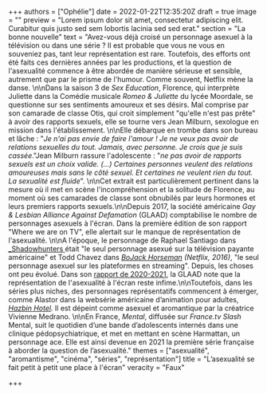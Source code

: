 +++
authors = ["Ophélie"]
date = 2022-01-22T12:35:20Z
draft = true
image = ""
preview = "Lorem ipsum dolor sit amet, consectetur adipiscing elit. Curabitur quis justo sed sem lobortis lacinia sed sed erat."
section = "La bonne nouvelle"
text = "Avez-vous déjà croisé un personnage asexuel à la télévision ou dans une série ? Il est probable que vous ne vous en souveniez pas, tant leur représentation est rare. Toutefois, des efforts ont été faits ces dernières années par les productions, et la question de l'asexualité commence à être abordée de manière sérieuse et sensible, autrement que par le prisme de l'humour. Comme souvent, Netflix mène la danse. \n\nDans la saison 3 de _Sex Education_, Florence, qui interprète Juliette dans la Comédie musicale _Romeo & Juliette_ du lycée Moordale, se questionne sur ses sentiments amoureux et ses désirs. Mal comprise par son camarade de classe Otis, qui croit simplement \"qu'elle n'est pas prête\" à avoir des rapports sexuels, elle se tourne vers Jean Milburn, sexologue en mission dans l'établissement. \n\nElle débarque en trombe dans son bureau et lâche : \"_Je n'ai pas envie de faire l'amour !_ _Je ne veux pas avoir de relations sexuelles du tout. Jamais, avec personne. Je crois que je suis cassée_.\"Jean Milburn rassure l'adolescente : \"_ne pas avoir de rapports sexuels est un choix valide. (…) Certaines personnes veulent des relations amoureuses mais sans le côté sexuel. Et certaines ne veulent rien du tout. La sexualité est fluide_\". \n\nCet extrait est particulièrement pertinent dans la mesure où il met en scène l'incompréhension et la solitude de Florence, au moment où ses camarades de classe sont obnubilés par leurs hormones et leurs premiers rapports sexuels.\n\nDepuis 2017, la société américaine _Gay & Lesbian Alliance Against Defamation_ (GLAAD) comptabilise le nombre de personnages asexuels à l'écran. Dans la première édition de son rapport \"Where we are on TV\", elle alertait sur le manque de représentation de l'asexualité. \n\nA l'époque, le personnage de Raphael Santiago dans [_Shadowhunters ](https://www.youtube.com/watch?v=Ko2kRW8xOUY)était \"le seul personnage asexué sur la télévision payante américaine\" et Todd Chavez dans [_BoJack Horseman_](https://www.youtube.com/watch?v=HEZJKqeJI7s) _(Netflix, 2016)_, \"le seul personnage asexuel sur les plateformes en streaming\". Depuis, les choses ont peu évolué. Dans son [rapport de 2020-2021](https://www.glaad.org/sites/default/files/GLAAD%20-%20202021%20WHERE%20WE%20ARE%20ON%20TV.pdf), la GLAAD note que la représentation de l'asexualité à l'écran reste infime.\n\nToutefois, dans les séries plus niches, des personnages représentatifs commencent à émerger, comme Alastor dans la websérie américaine d’animation pour adultes, [_Hazbin Hotel_](https://www.youtube.com/watch?v=Zlmswo0S0e0)_._ Il est dépeint comme asexuel et aromantique par la créatrice Vivienne Medrano. \n\nEn France, _Mental_, diffusée sur _France.tv Slash_ Mental, suit le quotidien d’une bande d’adolescents internés dans une clinique pédopsychiatrique, et met en mettant en scène Harmattan, un personnage ace. Elle est ainsi devenue en 2021 la première série française à aborder la question de l’asexualité."
themes = ["asexualité", "aromantisme", "cinéma", "séries", "représentation"]
title = "L’asexualité se fait petit à petit une place à l'écran"
veracity = "Faux"

+++
